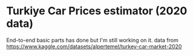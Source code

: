 # Turkiye Car Prices estimator (2020 data)
End-to-end basic parts has done but I'm still working on it.
data from https://www.kaggle.com/datasets/alpertemel/turkey-car-market-2020
